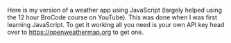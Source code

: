 Here is my version of a weather app using JavaScript (largely helped using the 12 hour BroCode course on YouTube). This was done when I was first learning JavaScript.
To get it working all you need is your own API key head over to <a href="https://openweathermap.org">https://openweathermap.org</a> to get one.
